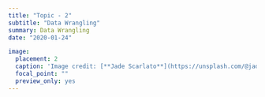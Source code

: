 ```yaml
---
title: "Topic - 2"
subtitle: "Data Wrangling"
summary: Data Wrangling
date: "2020-01-24"

image:
  placement: 2
  caption: 'Image credit: [**Jade Scarlato**](https://unsplash.com/@jadoca) on Unsplash'
  focal_point: ""
  preview_only: yes
---
```


